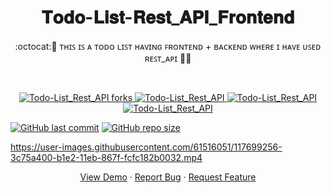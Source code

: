 
 <h1 align="center">𝐓𝐨𝐝𝐨-𝐋𝐢𝐬𝐭-𝐑𝐞𝐬𝐭_𝐀𝐏𝐈_𝐅𝐫𝐨𝐧𝐭𝐞𝐧𝐝</h1>
<p align="center">
:octocat:🌟 ᴛʜɪꜱ ɪꜱ ᴀ ᴛᴏᴅᴏ ʟɪꜱᴛ ʜᴀᴠɪɴɢ ꜰʀᴏɴᴛᴇɴᴅ + ʙᴀᴄᴋᴇɴᴅ ᴡʜᴇʀᴇ ɪ ʜᴀᴠᴇ ᴜꜱᴇᴅ ʀᴇꜱᴛ_ᴀᴘɪ 🎯🚀<p><br>
<a href="https://github.com/ashish2030/Todo-List_Rest_API_Frontend/fork" target="blank">


<p align="center">
   <img src="https://img.shields.io/github/forks/ashish2030/Todo-List_Rest_API_Frontend?style=flat-square" alt="Todo-List_Rest_API forks"/>
</a>
<a href="https://github.com/ashish2030/Todo-List_Rest_API_Frontend/stargazers" target="blank">
<img src="https://img.shields.io/github/stars/ashish2030/Todo-List_Rest_API_Frontend?style=flat-square" alt="Todo-List_Rest_API"/>
</a>
<a href="https://github.com/ashish2030/Todo-List_Rest_API_Frontend/issues" target="blank">
<img src="https://img.shields.io/github/issues/ashish2030/Todo-List_Rest_API_Frontend?style=flat-square" alt="Todo-List_Rest_API"/>
</a>
<a href="https://github.com/ashish2030/Todo-List_Rest_API_Frontend/pulls" target="blank">
<img src="https://img.shields.io/github/issues-pr/ashish2030/Todo-List_Rest_API_Frontend?style=flat-square" alt="Todo-List_Rest_API"/>
</a>
  </p>
  
 [![GitHub last commit](https://img.shields.io/github/last-commit/ashish2030/Todo-List_Rest_API_FrontEnd)](https://github.com/ashish2030/Todo-List_Rest_API_FrontEnd/commits/master)
[![GitHub repo size](https://img.shields.io/github/repo-size/ashish2030/Todo-List_Rest_API_FrontEnd)](https://github.com/ashish2030/Todo-List_Rest_API_FrontEnd/archive/master.zip)

  
https://user-images.githubusercontent.com/61516051/117699256-3c75a400-b1e2-11eb-867f-fcfc182b0032.mp4


<p align="center">
    <a href="https://github.com/Ashish2030/Todo-List_Rest_API_Frontend/tree/main/Todo-List_Rest_API_Frontend" target="blank">View Demo</a>
    ·
    <a href="https://github.com/ashish2030/Todo-List_Rest_API_Frontend/issues/new/choose">Report Bug</a>
    ·
    <a href="https://github.com/ashish2030/Todo-List_Rest_API_Frontend/issues/new/choose">Request Feature</a>
</p>


